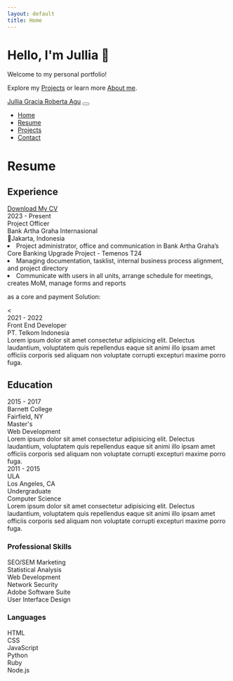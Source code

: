 ```yaml
---
layout: default
title: Home
---
```


# Hello, I'm Jullia 👋

Welcome to my personal portfolio!

Explore my [Projects](/project/) or learn more [About me](/resume/).


<!-- HTML section starts -->
<main class="flex-shrink-0">
            <!-- Navigation-->
            <nav class="navbar navbar-expand-lg navbar-light bg-white py-3">
                <div class="container px-5">
                    <a class="navbar-brand" href="index.html"><span class="fw-bolder text-primary">Jullia Gracia Roberta Agu</span></a>
                    <button class="navbar-toggler" type="button" data-bs-toggle="collapse" data-bs-target="#navbarSupportedContent" aria-controls="navbarSupportedContent" aria-expanded="false" aria-label="Toggle navigation"><span class="navbar-toggler-icon"></span></button>
                    <div class="collapse navbar-collapse" id="navbarSupportedContent">
                        <ul class="navbar-nav ms-auto mb-2 mb-lg-0 small fw-bolder">
                            <li class="nav-item"><a class="nav-link" href="index.html">Home</a></li>
                            <li class="nav-item"><a class="nav-link" href="resume.html">Resume</a></li>
                            <li class="nav-item"><a class="nav-link" href="projects.html">Projects</a></li>
                            <li class="nav-item"><a class="nav-link" href="contact.html">Contact</a></li>
                        </ul>
                    </div>
                </div>
            </nav>
            <!-- Page Content-->
            <div class="container px-5 my-5">
                <div class="text-center mb-5">
                    <h1 class="display-5 fw-bolder mb-0"><span class="text-gradient d-inline">Resume</span></h1>
                </div>
                <div class="row gx-5 justify-content-center">
                    <div class="col-lg-11 col-xl-9 col-xxl-8">
                        <!-- Experience Section-->
                        <section>
                            <div class="d-flex align-items-center justify-content-between mb-4">
                                <h2 class="text-primary fw-bolder mb-0">Experience</h2>
                                <!-- Download CV button-->
                                <!-- Note: Set the link href target to a PDF file within your project-->
                                <a class="btn btn-primary px-4 py-3" href="https://drive.usercontent.google.com/u/0/uc?id=1CpYPatjJf1VkAnsq77_OhTG1qQkQBJ-2&export=download">
                                    <div class="d-inline-block bi bi-download me-2"></div>
                                    Download My CV
                                </a>
                            </div>
                            <!-- Experience Card 1-->
                            <div class="card shadow border-0 rounded-4 mb-5">
                                <div class="card-body p-5">
                                    <div class="row align-items-center gx-5">
                                        <div class="col text-center text-lg-start mb-4 mb-lg-0">
                                            <div class="bg-light p-4 rounded-4">
                                                <div class="text-primary fw-bolder mb-2">2023 - Present</div>
                                                <div class="small fw-bolder">Project Officer</div>
                                                <div class="small text-muted ">Bank Artha Graha Internasional</div>
                                                <div class="small text-muted">📍Jakarta, Indonesia</div>
                                            </div>
                                        </div>
                                        <div class="col-lg-8"><div>
                                            <li>
                                                Project administrator, office and communication in Bank Artha Graha’s Core Banking Upgrade Project - Temenos T24
                                            </li>
                                            <li>
                                                Managing documentation, tasklist, internal business process alignment, and project directory
                                            </li>
                                            <li>                                                
                                                Communicate with users in all units, arrange schedule for meetings, creates MoM, manage forms and reports
                                            </li>
                                            <p>
                                                as a core and payment Solution:
                                            </p>
                                            <
                                        </div></div>
                                    </div>
                                </div>
                            </div>
                            <!-- Experience Card 2-->
                            <div class="card shadow border-0 rounded-4 mb-5">
                                <div class="card-body p-5">
                                    <div class="row align-items-center gx-5">
                                        <div class="col text-center text-lg-start mb-4 mb-lg-0">
                                            <div class="bg-light p-4 rounded-4">
                                                <div class="text-primary fw-bolder mb-2">2021 - 2022</div>
                                                <div class="small fw-bolder">Front End Developer</div>
                                                <div class="small text-muted">PT. Telkom Indonesia</div>
                                            </div>
                                        </div>
                                        <div class="col-lg-8"><div>Lorem ipsum dolor sit amet consectetur adipisicing elit. Delectus laudantium, voluptatem quis repellendus eaque sit animi illo ipsam amet officiis corporis sed aliquam non voluptate corrupti excepturi maxime porro fuga.</div></div>
                                    </div>
                                </div>
                            </div>
                        </section>
                        <!-- Education Section-->
                        <section>
                            <h2 class="text-secondary fw-bolder mb-4">Education</h2>
                            <!-- Education Card 1-->
                            <div class="card shadow border-0 rounded-4 mb-5">
                                <div class="card-body p-5">
                                    <div class="row align-items-center gx-5">
                                        <div class="col text-center text-lg-start mb-4 mb-lg-0">
                                            <div class="bg-light p-4 rounded-4">
                                                <div class="text-secondary fw-bolder mb-2">2015 - 2017</div>
                                                <div class="mb-2">
                                                    <div class="small fw-bolder">Barnett College</div>
                                                    <div class="small text-muted">Fairfield, NY</div>
                                                </div>
                                                <div class="fst-italic">
                                                    <div class="small text-muted">Master's</div>
                                                    <div class="small text-muted">Web Development</div>
                                                </div>
                                            </div>
                                        </div>
                                        <div class="col-lg-8"><div>Lorem ipsum dolor sit amet consectetur adipisicing elit. Delectus laudantium, voluptatem quis repellendus eaque sit animi illo ipsam amet officiis corporis sed aliquam non voluptate corrupti excepturi maxime porro fuga.</div></div>
                                    </div>
                                </div>
                            </div>
                            <!-- Education Card 2-->
                            <div class="card shadow border-0 rounded-4 mb-5">
                                <div class="card-body p-5">
                                    <div class="row align-items-center gx-5">
                                        <div class="col text-center text-lg-start mb-4 mb-lg-0">
                                            <div class="bg-light p-4 rounded-4">
                                                <div class="text-secondary fw-bolder mb-2">2011 - 2015</div>
                                                <div class="mb-2">
                                                    <div class="small fw-bolder">ULA</div>
                                                    <div class="small text-muted">Los Angeles, CA</div>
                                                </div>
                                                <div class="fst-italic">
                                                    <div class="small text-muted">Undergraduate</div>
                                                    <div class="small text-muted">Computer Science</div>
                                                </div>
                                            </div>
                                        </div>
                                        <div class="col-lg-8"><div>Lorem ipsum dolor sit amet consectetur adipisicing elit. Delectus laudantium, voluptatem quis repellendus eaque sit animi illo ipsam amet officiis corporis sed aliquam non voluptate corrupti excepturi maxime porro fuga.</div></div>
                                    </div>
                                </div>
                            </div>
                        </section>
                        <!-- Divider-->
                        <div class="pb-5"></div>
                        <!-- Skills Section-->
                        <section>
                            <!-- Skillset Card-->
                            <div class="card shadow border-0 rounded-4 mb-5">
                                <div class="card-body p-5">
                                    <!-- Professional skills list-->
                                    <div class="mb-5">
                                        <div class="d-flex align-items-center mb-4">
                                            <div class="feature bg-primary bg-gradient-primary-to-secondary text-white rounded-3 me-3"><i class="bi bi-tools"></i></div>
                                            <h3 class="fw-bolder mb-0"><span class="text-gradient d-inline">Professional Skills</span></h3>
                                        </div>
                                        <div class="row row-cols-1 row-cols-md-3 mb-4">
                                            <div class="col mb-4 mb-md-0"><div class="d-flex align-items-center bg-light rounded-4 p-3 h-100">SEO/SEM Marketing</div></div>
                                            <div class="col mb-4 mb-md-0"><div class="d-flex align-items-center bg-light rounded-4 p-3 h-100">Statistical Analysis</div></div>
                                            <div class="col"><div class="d-flex align-items-center bg-light rounded-4 p-3 h-100">Web Development</div></div>
                                        </div>
                                        <div class="row row-cols-1 row-cols-md-3">
                                            <div class="col mb-4 mb-md-0"><div class="d-flex align-items-center bg-light rounded-4 p-3 h-100">Network Security</div></div>
                                            <div class="col mb-4 mb-md-0"><div class="d-flex align-items-center bg-light rounded-4 p-3 h-100">Adobe Software Suite</div></div>
                                            <div class="col"><div class="d-flex align-items-center bg-light rounded-4 p-3 h-100">User Interface Design</div></div>
                                        </div>
                                    </div>
                                    <!-- Languages list-->
                                    <div class="mb-0">
                                        <div class="d-flex align-items-center mb-4">
                                            <div class="feature bg-primary bg-gradient-primary-to-secondary text-white rounded-3 me-3"><i class="bi bi-code-slash"></i></div>
                                            <h3 class="fw-bolder mb-0"><span class="text-gradient d-inline">Languages</span></h3>
                                        </div>
                                        <div class="row row-cols-1 row-cols-md-3 mb-4">
                                            <div class="col mb-4 mb-md-0"><div class="d-flex align-items-center bg-light rounded-4 p-3 h-100">HTML</div></div>
                                            <div class="col mb-4 mb-md-0"><div class="d-flex align-items-center bg-light rounded-4 p-3 h-100">CSS</div></div>
                                            <div class="col"><div class="d-flex align-items-center bg-light rounded-4 p-3 h-100">JavaScript</div></div>
                                        </div>
                                        <div class="row row-cols-1 row-cols-md-3">
                                            <div class="col mb-4 mb-md-0"><div class="d-flex align-items-center bg-light rounded-4 p-3 h-100">Python</div></div>
                                            <div class="col mb-4 mb-md-0"><div class="d-flex align-items-center bg-light rounded-4 p-3 h-100">Ruby</div></div>
                                            <div class="col"><div class="d-flex align-items-center bg-light rounded-4 p-3 h-100">Node.js</div></div>
                                        </div>
                                    </div>
                                </div>
                            </div>
                        </section>
                    </div>
                </div>
            </div>
    </main>

